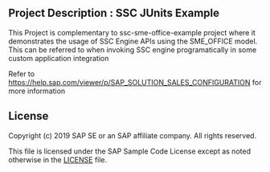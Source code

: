 ## Project Description : SSC JUnits Example

This Project is complementary to ssc-sme-office-example project where it demonstrates the usage of SSC Engine APIs using the SME_OFFICE model. This can be referred to when invoking SSC engine programatically in some custom application integration 

Refer to https://help.sap.com/viewer/p/SAP_SOLUTION_SALES_CONFIGURATION for more information

## License

Copyright (c) 2019 SAP SE or an SAP affiliate company. All rights reserved. 

This file is licensed under the SAP Sample Code License except as noted otherwise in the [LICENSE](LICENSE) file.